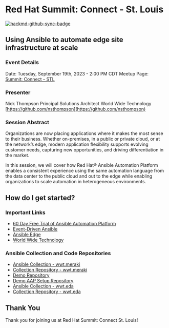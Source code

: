 # Red Hat Summit: Connect - St. Louis

[![hackmd-github-sync-badge](https://hackmd.io/bahEp9r7SkekETANkR2D-Q/badge)](https://hackmd.io/bahEp9r7SkekETANkR2D-Q)

## Using Ansible to automate edge site infrastructure at scale

### Event Details

Date: Tuesday, September 19th, 2023 - 2:00 PM CDT
Meetup Page: [Summit: Connect - STL](https://events.redhat.com/profile/form/index.cfm?PKformID=0x875426abcd&extIdCarryOver=true&sc_cid=7013a000003Sm8qAAC)

### Presenter

Nick Thompson
Principal Solutions Architect
World Wide Technology
[https://github.com/nsthompson](https://github.com/nsthompson)

### Session Abstract

Organizations are now placing applications where it makes the most sense to their business.  Whether on-premises, in a public or private cloud, or at the network’s edge, modern application flexibility supports evolving customer needs, capturing new opportunities, and driving differentiation in the market.

In this session, we will cover how Red Hat® Ansible Automation Platform enables a consistent experience using the same automation language from the data center to the public cloud and out to the edge while enabling organizations to scale automation in heterogeneous environments.

## How do I get started?

### Important Links

* [60 Day Free Trial of Ansible Automation Platform](https://www.redhat.com/en/technologies/management/ansible/trial)
* [Event-Driven Ansible](https://ansible.com/event-driven)
* [Ansible Edge](https://www.redhat.com/en/technologies/management/ansible/edge)
* [World Wide Technology](https://www.wwt.com/)

### Ansible Collection and Code Repositories

* [Ansible Collection - wwt.meraki](https://galaxy.ansible.com/wwt/meraki)
* [Collection Repository - wwt.meraki](https://github.com/wwt/meraki_collection)
* [Demo Repository](https://github.com/wwt/ansible-meraki-demo)
* [Demo AAP Setup Repository](https://github.com/nsthompson/aap-meraki-demo-setup)
* [Ansible Collection - wwt.eda](https://galaxy.ansible.com/wwt/eda)
* [Collection Repository - wwt.eda](https://github.com/wwt/eda_collection)

## Thank You

Thank you for joining us at Red Hat Summit: Connect St. Louis!
